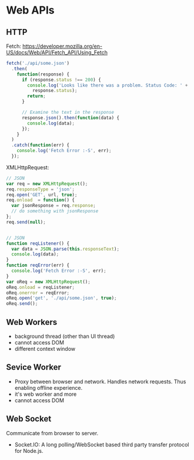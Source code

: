 # Web APIs

## HTTP

Fetch: https://developer.mozilla.org/en-US/docs/Web/API/Fetch_API/Using_Fetch

  ```js
  fetch('./api/some.json')
    .then(
      function(response) {
        if (response.status !== 200) {
          console.log('Looks like there was a problem. Status Code: ' +
            response.status);
          return;
        }

        // Examine the text in the response
        response.json().then(function(data) {
          console.log(data);
        });
      }
    )
    .catch(function(err) {
      console.log('Fetch Error :-S', err);
    });
  ```

XMLHttpRequest:

  ```js
  // JSON
  var req = new XMLHttpRequest();
  req.responseType = 'json';
  req.open('GET', url, true);
  req.onload  = function() {
    var jsonResponse = req.response;
    // do something with jsonResponse
  };
  req.send(null);


  // JSON
  function reqListener() {
    var data = JSON.parse(this.responseText);
    console.log(data);
  }
  function reqError(err) {
    console.log('Fetch Error :-S', err);
  }
  var oReq = new XMLHttpRequest();
  oReq.onload = reqListener;
  oReq.onerror = reqError;
  oReq.open('get', './api/some.json', true);
  oReq.send();
  ```



## Web Workers
- background thread (other than UI thread)
- cannot access DOM
- different context window

## Sevice Worker
- Proxy between browser and network. Handles network requests. Thus enabling offline experience.
- it's web worker and more
- cannot access DOM

## Web Socket
Communicate from browser to server.

- Socket.IO: A long polling/WebSocket based third party transfer protocol for Node.js.